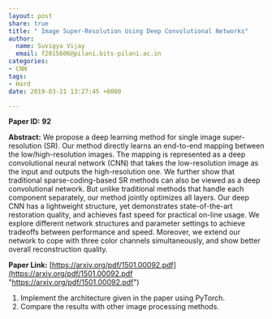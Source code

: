 ```yaml
---
layout: post
share: true
title: " Image Super-Resolution Using Deep Convolutional Networks"
author:
  name: Suvigya Vijay
  email: f2015606@pilani.bits-pilani.ac.in
categories:
- CNN
tags:
- Hard
date: 2019-03-21 13:27:45 +0000

---
```

**Paper ID:** **92**

**Abstract:** We propose a deep learning method for single image super-resolution (SR). Our method directly learns an end-to-end mapping between the low/high-resolution images. The mapping is represented as a deep convolutional neural network (CNN) that takes the low-resolution image as the input and outputs the high-resolution one. We further show that traditional sparse-coding-based SR methods can also be viewed as a deep convolutional network. But unlike traditional methods that handle each component separately, our method jointly optimizes all layers. Our deep CNN has a lightweight structure, yet demonstrates state-of-the-art restoration quality, and achieves fast speed for practical on-line usage. We explore different network structures and parameter settings to achieve tradeoffs between performance and speed. Moreover, we extend our network to cope with three color channels simultaneously, and show better overall reconstruction quality.

**Paper Link:** [https://arxiv.org/pdf/1501.00092.pdf](https://arxiv.org/pdf/1501.00092.pdf "https://arxiv.org/pdf/1501.00092.pdf")

1. Implement the architecture given in the paper using PyTorch.
2. Compare the results with other image processing methods.